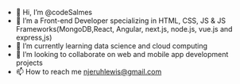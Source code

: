 - 👋 Hi, I’m @codeSalmes
- 👀 I’m a Front-end Developer specializing in HTML, CSS, JS & JS Frameworks(MongoDB,React, Angular, next.js, node.js, vue.js and express,js)
- 🌱 I’m currently learning data science and cloud computing
- 💞️ I’m looking to collaborate on web and mobile app development projects
- 📫 How to reach me njeruhlewis@gmail.com

<!---
codeSalmes/codeSalmes is a ✨ special ✨ repository because its `README.md` (this file) appears on your GitHub profile.
You can click the Preview link to take a look at your changes.
--->
